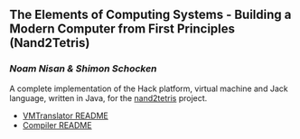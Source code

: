 ## The Elements of Computing Systems - Building a Modern Computer from First Principles (Nand2Tetris)
### <i>Noam Nisan & Shimon Schocken</i>

A complete implementation of the Hack platform, virtual machine and Jack language, written in Java, for the [nand2tetris](https://www.nand2tetris.org/)
project.

- [VMTranslator README](/vmtranslator/README.md)
- [Compiler README](/compiler/README.md)